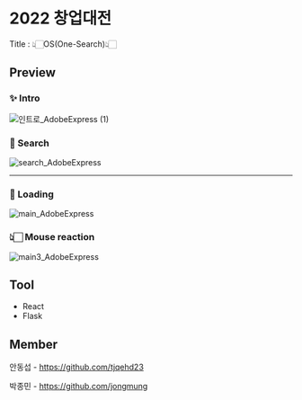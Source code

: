 # 2022 창업대전

Title : 👆🏻OS(One-Search)👆🏻


## Preview

### ✨ Intro

![인트로_AdobeExpress (1)](https://user-images.githubusercontent.com/96939334/198579912-871b1f91-dc6f-4144-85a8-608909f578b1.gif)

### 🔎 Search

![search_AdobeExpress](https://user-images.githubusercontent.com/96939334/198580962-c8c6681f-070a-43e1-ab78-688734a85257.gif)

---

### 🔆 Loading

![main_AdobeExpress](https://user-images.githubusercontent.com/96939334/198582379-f43f4a3f-70cd-46cd-84da-fe18e48c2888.gif)

### 👆🏻 Mouse reaction

![main3_AdobeExpress](https://user-images.githubusercontent.com/96939334/198583127-8f7d98bb-47b8-48de-b730-b55cf0d3375d.gif)


## Tool

+ React
+ Flask


## Member

안동섭 - https://github.com/tjqehd23

박종민 - https://github.com/jongmung
